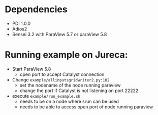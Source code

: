 # Dependencies

- PDI 1.0.0 
- Adios2
- Sensei 3.2 with ParaView 5.7 or paraView 5.8



# Running example on Jureca:

- Start ParaView 5.8
  - open port to accept Catalyst connection
- Change `example/allinputsgridwriter2.py:102`
  - set the nodename of the node running paraview
  - change the port if Catalyst is not listening on port 22222
- execute `example/run_example.sh` 
  - needs to be on a node where srun can be used
  - needs to be able to access open port of node running paraview



